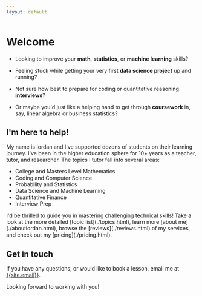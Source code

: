 ```yaml
---
layout: default
---
```



# Welcome

<ul>
  <li>Looking to improve your <b>math</b>, <b>statistics</b>, or <b>machine learning</b> skills?</li>
  </ul>
  <ul>
  <li>Feeling stuck while getting your very first <b>data science project</b> up and running?</li>
    </ul>

  <ul>
  <li>Not sure how best to prepare for coding or quantitative reasoning <b>interviews</b>?</li>
    </ul>

  <ul>
  <li>Or maybe you'd just like a helping hand to get through <b>coursework</b> in, say, linear algebra or business statistics?</li>
</ul>

## I'm here to help! 
My name is Iordan and I've supported dozens of students on their learning journey. I've been in the higher education sphere for 10+ years as a teacher, tutor, and researcher. 
The topics I tutor fall into several areas:
<ul>
  <li>College and Masters Level Mathematics</li>
  <li>Coding and Computer Science</li>
  <li>Probability and Statistics</li>
  <li>Data Science and Machine Learning</li>
  <li>Quantitative Finance</li>
  <li>Interview Prep</li>
</ul>
I'd be thrilled to guide you in mastering challenging technical skills! Take a look at the more detailed [topic list](./topics.html), learn more [about me](./aboutiordan.html), browse the [reviews](./reviews.html) of my services, and check out my [pricing](./pricing.html).  

## Get in touch
<p>If you have any questions, or would like to book a lesson, email me at <a href="mailto:{{ site.email }}">{{site.email}}</a>.</p> 

<p>Looking forward to working with you!</p>

